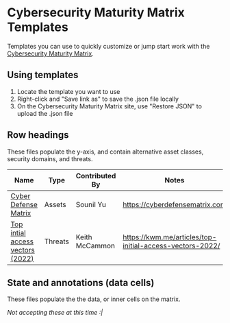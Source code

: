 # Cybersecurity Maturity Matrix Templates

Templates you can use to quickly customize or jump start work with the [Cybersecurity Maturity Matrix](https://cybermaturitymatrix.com/).

## Using templates
1. Locate the template you want to use
2. Right-click and "Save link as" to save the .json file locally
3. On the Cybersecurity Maturity Matrix site, use "Restore JSON" to upload the .json file

## Row headings
These files populate the y-axis, and contain alternative asset classes, security domains, and threats. 

| **Name** | **Type** | **Contributed By** | **Notes** |
|----------|----------|------------|-----------------|
| [Cyber Defense Matrix](/row-headings/cyber-defense-matrix.json) | Assets | Sounil Yu | https://cyberdefensematrix.com |
| [Top intial access vectors (2022)](/row-headings/top-initial-access-techniques-2022.json) | Threats | Keith McCammon | https://kwm.me/articles/top-initial-access-vectors-2022/ |

## State and annotations (data cells)
These files populate the the data, or inner cells on the matrix. 

_Not accepting these at this time :|_

